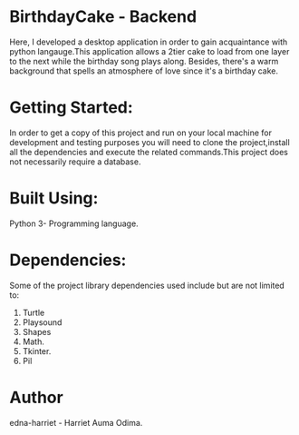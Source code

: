 # BirthdayCake - Backend
Here, I developed a desktop application in order to gain acquaintance with python langauge.This application allows a 2tier cake to load from one layer to the next while the birthday song plays along. Besides, there's a warm background that spells an atmosphere of love since it's a birthday cake.

# Getting Started:

In order to get a copy of this project and run on your local machine for development and testing purposes you will need to clone the project,install all the dependencies and execute the related commands.This project does not necessarily require a database.

# Built Using:

Python 3- Programming language.

# Dependencies:
Some of the project library dependencies used include but are not limited to:
1. Turtle
2. Playsound
3. Shapes
4. Math.
5. Tkinter.
6. Pil

# Author
edna-harriet - Harriet Auma Odima.
